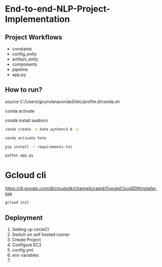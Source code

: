 # End-to-end-NLP-Project-Implementation


## Project Workflows

- constants
- config_enity
- artifact_enity
- components
- pipeline
- app.py


## How to run?
source C:/Users/grunv/anaconda3/etc/profile.d/conda.sh

conda activate

conda install seaborn
```bash
conda create -n hate python=3.8 -y
```

```bash
conda activate hate
```

```bash
pip install -r requirements.txt
```

```bash
python app.py
```


# Gcloud cli
https://dl.google.com/dl/cloudsdk/channels/rapid/GoogleCloudSDKInstaller.exe

```bash
gcloud init
```


## Deployment

1. Setting up circleCI
2. Switch on self hosted runner
3. Create Project
4. Configure EC2
5. config.yml
6. env variables
7. 
